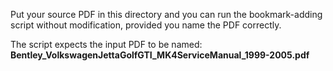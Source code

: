 Put your source PDF in this directory and you can run the bookmark-adding script without modification, provided you name the PDF correctly.

The script expects the input PDF to be named: **Bentley_VolkswagenJettaGolfGTI_MK4ServiceManual_1999-2005.pdf**